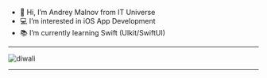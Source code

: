 - 👋 Hi, I’m Andrey Malnov from IT Universe
- 💻 I’m interested in iOS App Development
- 📚 I’m currently learning Swift (UIkit/SwiftUI)
---
![diwali](https://user-images.githubusercontent.com/29888750/152650538-fea20ce0-0c1e-40a3-9660-0c4411390a98.gif)

---
<!---
mk-salon/mk-salon is a ✨ special ✨ repository because its `README.md` (this file) appears on your GitHub profile.
You can click the Preview link to take a look at your changes.
--->

